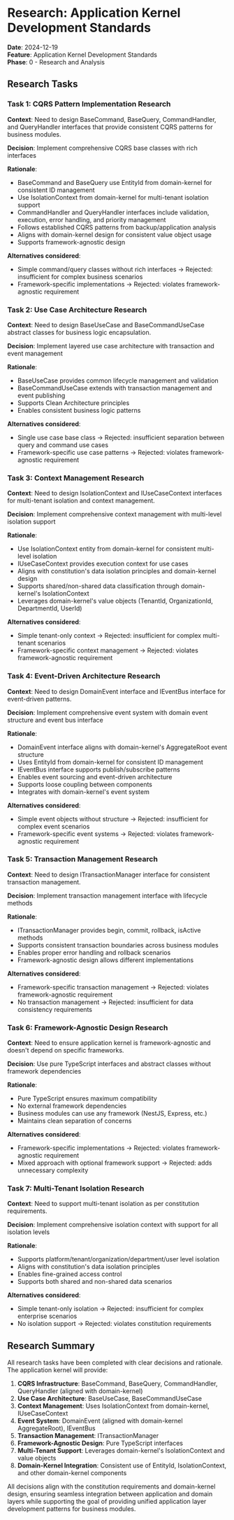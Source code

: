 # Research: Application Kernel Development Standards

**Date**: 2024-12-19  
**Feature**: Application Kernel Development Standards  
**Phase**: 0 - Research and Analysis

## Research Tasks

### Task 1: CQRS Pattern Implementation Research

**Context**: Need to design BaseCommand, BaseQuery, CommandHandler, and QueryHandler interfaces that provide consistent CQRS patterns for business modules.

**Decision**: Implement comprehensive CQRS base classes with rich interfaces

**Rationale**:

- BaseCommand and BaseQuery use EntityId from domain-kernel for consistent ID management
- Use IsolationContext from domain-kernel for multi-tenant isolation support
- CommandHandler and QueryHandler interfaces include validation, execution, error handling, and priority management
- Follows established CQRS patterns from backup/application analysis
- Aligns with domain-kernel design for consistent value object usage
- Supports framework-agnostic design

**Alternatives considered**:

- Simple command/query classes without rich interfaces → Rejected: insufficient for complex business scenarios
- Framework-specific implementations → Rejected: violates framework-agnostic requirement

### Task 2: Use Case Architecture Research

**Context**: Need to design BaseUseCase and BaseCommandUseCase abstract classes for business logic encapsulation.

**Decision**: Implement layered use case architecture with transaction and event management

**Rationale**:

- BaseUseCase provides common lifecycle management and validation
- BaseCommandUseCase extends with transaction management and event publishing
- Supports Clean Architecture principles
- Enables consistent business logic patterns

**Alternatives considered**:

- Single use case base class → Rejected: insufficient separation between query and command use cases
- Framework-specific use case patterns → Rejected: violates framework-agnostic requirement

### Task 3: Context Management Research

**Context**: Need to design IsolationContext and IUseCaseContext interfaces for multi-tenant isolation and context management.

**Decision**: Implement comprehensive context management with multi-level isolation support

**Rationale**:

- Use IsolationContext entity from domain-kernel for consistent multi-level isolation
- IUseCaseContext provides execution context for use cases
- Aligns with constitution's data isolation principles and domain-kernel design
- Supports shared/non-shared data classification through domain-kernel's IsolationContext
- Leverages domain-kernel's value objects (TenantId, OrganizationId, DepartmentId, UserId)

**Alternatives considered**:

- Simple tenant-only context → Rejected: insufficient for complex multi-tenant scenarios
- Framework-specific context management → Rejected: violates framework-agnostic requirement

### Task 4: Event-Driven Architecture Research

**Context**: Need to design DomainEvent interface and IEventBus interface for event-driven patterns.

**Decision**: Implement comprehensive event system with domain event structure and event bus interface

**Rationale**:

- DomainEvent interface aligns with domain-kernel's AggregateRoot event structure
- Uses EntityId from domain-kernel for consistent ID management
- IEventBus interface supports publish/subscribe patterns
- Enables event sourcing and event-driven architecture
- Supports loose coupling between components
- Integrates with domain-kernel's event system

**Alternatives considered**:

- Simple event objects without structure → Rejected: insufficient for complex event scenarios
- Framework-specific event systems → Rejected: violates framework-agnostic requirement

### Task 5: Transaction Management Research

**Context**: Need to design ITransactionManager interface for consistent transaction management.

**Decision**: Implement transaction management interface with lifecycle methods

**Rationale**:

- ITransactionManager provides begin, commit, rollback, isActive methods
- Supports consistent transaction boundaries across business modules
- Enables proper error handling and rollback scenarios
- Framework-agnostic design allows different implementations

**Alternatives considered**:

- Framework-specific transaction management → Rejected: violates framework-agnostic requirement
- No transaction management → Rejected: insufficient for data consistency requirements

### Task 6: Framework-Agnostic Design Research

**Context**: Need to ensure application kernel is framework-agnostic and doesn't depend on specific frameworks.

**Decision**: Use pure TypeScript interfaces and abstract classes without framework dependencies

**Rationale**:

- Pure TypeScript ensures maximum compatibility
- No external framework dependencies
- Business modules can use any framework (NestJS, Express, etc.)
- Maintains clean separation of concerns

**Alternatives considered**:

- Framework-specific implementations → Rejected: violates framework-agnostic requirement
- Mixed approach with optional framework support → Rejected: adds unnecessary complexity

### Task 7: Multi-Tenant Isolation Research

**Context**: Need to support multi-tenant isolation as per constitution requirements.

**Decision**: Implement comprehensive isolation context with support for all isolation levels

**Rationale**:

- Supports platform/tenant/organization/department/user level isolation
- Aligns with constitution's data isolation principles
- Enables fine-grained access control
- Supports both shared and non-shared data scenarios

**Alternatives considered**:

- Simple tenant-only isolation → Rejected: insufficient for complex enterprise scenarios
- No isolation support → Rejected: violates constitution requirements

## Research Summary

All research tasks have been completed with clear decisions and rationale. The application kernel will provide:

1. **CQRS Infrastructure**: BaseCommand, BaseQuery, CommandHandler, QueryHandler (aligned with domain-kernel)
2. **Use Case Architecture**: BaseUseCase, BaseCommandUseCase
3. **Context Management**: Uses IsolationContext from domain-kernel, IUseCaseContext
4. **Event System**: DomainEvent (aligned with domain-kernel AggregateRoot), IEventBus
5. **Transaction Management**: ITransactionManager
6. **Framework-Agnostic Design**: Pure TypeScript interfaces
7. **Multi-Tenant Support**: Leverages domain-kernel's IsolationContext and value objects
8. **Domain-Kernel Integration**: Consistent use of EntityId, IsolationContext, and other domain-kernel components

All decisions align with the constitution requirements and domain-kernel design, ensuring seamless integration between application and domain layers while supporting the goal of providing unified application layer development patterns for business modules.
